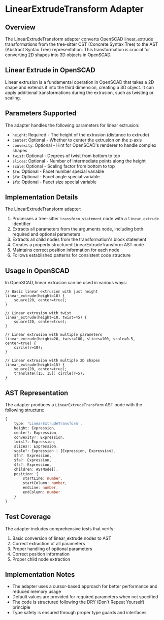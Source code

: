 # LinearExtrudeTransform Adapter

## Overview

The LinearExtrudeTransform adapter converts OpenSCAD linear_extrude transformations from the tree-sitter CST (Concrete Syntax Tree) to the AST (Abstract Syntax Tree) representation. This transformation is crucial for converting 2D shapes into 3D objects in OpenSCAD.

## Linear Extrude in OpenSCAD

Linear extrusion is a fundamental operation in OpenSCAD that takes a 2D shape and extends it into the third dimension, creating a 3D object. It can apply additional transformations during the extrusion, such as twisting or scaling.

## Parameters Supported

The adapter handles the following parameters for linear extrusion:

- `height`: Required - The height of the extrusion (distance to extrude)
- `center`: Optional - Whether to center the extrusion on the z-axis
- `convexity`: Optional - Hint for OpenSCAD's renderer to handle complex shapes
- `twist`: Optional - Degrees of twist from bottom to top
- `slices`: Optional - Number of intermediate points along the height
- `scale`: Optional - Scaling factor from bottom to top
- `$fn`: Optional - Facet number special variable
- `$fa`: Optional - Facet angle special variable
- `$fs`: Optional - Facet size special variable

## Implementation Details

The LinearExtrudeTransform adapter:

1. Processes a tree-sitter `transform_statement` node with a `linear_extrude` identifier
2. Extracts all parameters from the arguments node, including both required and optional parameters
3. Extracts all child nodes from the transformation's block statement
4. Creates a properly structured LinearExtrudeTransform AST node
5. Maintains correct position information for each node
6. Follows established patterns for consistent code structure

## Usage in OpenSCAD

In OpenSCAD, linear extrusion can be used in various ways:

```openscad
// Basic linear extrusion with just height
linear_extrude(height=10) {
    square(20, center=true);
}

// Linear extrusion with twist
linear_extrude(height=10, twist=45) {
    square(20, center=true);
}

// Linear extrusion with multiple parameters
linear_extrude(height=20, twist=180, slices=100, scale=0.5, center=true) {
    circle(r=10);
}

// Linear extrusion with multiple 2D shapes
linear_extrude(height=15) {
    square(20, center=true);
    translate([15, 15]) circle(r=5);
}
```

## AST Representation

The adapter produces a `LinearExtrudeTransform` AST node with the following structure:

```typescript
{
    type: 'LinearExtrudeTransform',
    height: Expression,
    center?: Expression,
    convexity?: Expression,
    twist?: Expression,
    slices?: Expression,
    scale?: Expression | [Expression, Expression],
    $fn?: Expression,
    $fa?: Expression,
    $fs?: Expression,
    children: ASTNode[],
    position: {
        startLine: number,
        startColumn: number,
        endLine: number,
        endColumn: number
    }
}
```

## Test Coverage

The adapter includes comprehensive tests that verify:

1. Basic conversion of linear_extrude nodes to AST
2. Correct extraction of all parameters
3. Proper handling of optional parameters
4. Correct position information
5. Proper child node extraction

## Implementation Notes

- The adapter uses a cursor-based approach for better performance and reduced memory usage
- Default values are provided for required parameters when not specified
- The code is structured following the DRY (Don't Repeat Yourself) principle
- Type safety is ensured through proper type guards and interfaces
